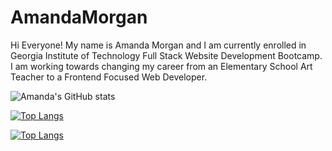 # AmandaMorgan

Hi Everyone! My name is Amanda Morgan and I am currently enrolled in Georgia Institute of Technology Full Stack Website Development Bootcamp. I am working towards changing my career from an Elementary School Art Teacher to a Frontend Focused Web Developer. 

![Amanda's GitHub stats](https://github-readme-stats.vercel.app/api?username=AmandaC0022&theme=omni&show_icons=true)

[![Top Langs](https://github-readme-stats.vercel.app/api/top-langs/?username=AmandaC0022&theme=omni)](https://github.com/AmandaC0022/github-readme-stats)

[![Top Langs](https://github-readme-stats.vercel.app/api/top-langs/?username=AmandaC0022&layout=compact&theme=omni)](https://github.com/AmandaC0022/github-readme-stats)


